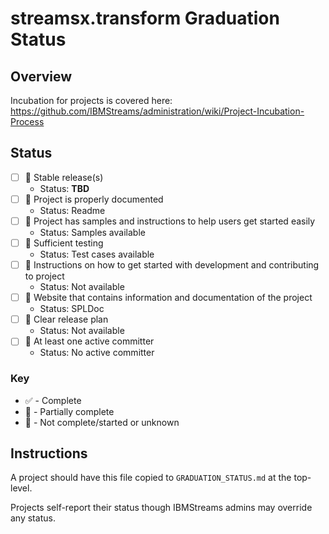 # streamsx.transform Graduation Status


## Overview
Incubation for projects is covered here: https://github.com/IBMStreams/administration/wiki/Project-Incubation-Process

## Status

- [ ] :red_circle: Stable release(s)
  * Status: **TBD**
- [ ] :large_orange_diamond: Project is properly documented
  * Status: Readme
- [ ] :large_orange_diamond: Project has samples and instructions to help users get started easily
  * Status: Samples available
- [ ] :large_orange_diamond: Sufficient testing
  * Status: Test cases available
- [ ] :red_circle: Instructions on how to get started with development and contributing to project
  * Status: Not available
- [ ] :large_orange_diamond: Website that contains information and documentation of the project
  * Status: SPLDoc
- [ ] :red_circle: Clear release plan
  * Status: Not available
- [ ] :red_circle: At least one active committer
  * Status: No active committer

### Key
* :white_check_mark: - Complete
* :large_orange_diamond: - Partially complete
* :red_circle: - Not complete/started or unknown

## Instructions
A project should have this file copied to `GRADUATION_STATUS.md` at the top-level.

Projects self-report their status though IBMStreams admins may override any status.
